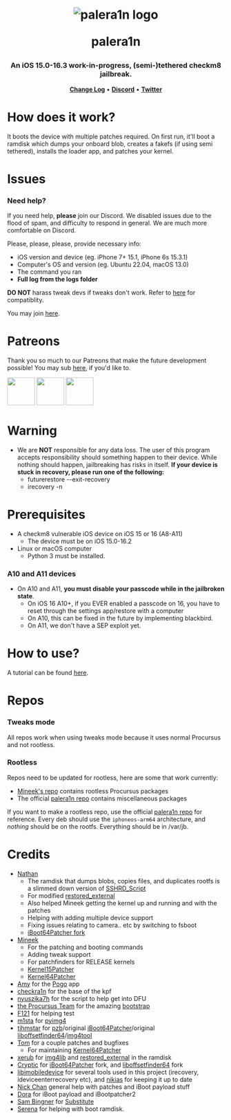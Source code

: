 <h1 align="center">
    <img src="https://avatars.githubusercontent.com/u/114239186?s=100&v=4" alt="palera1n logo">
    <p>palera1n</p>
</h1>
<h3 align="center">An iOS 15.0-16.3 work-in-progress, (semi-)tethered checkm8 jailbreak.</h3>
<p align="center">
    <strong><a href="CHANGELOG.md">Change Log</a></strong>
    •
    <strong><a href="https://dsc.gg/palera1n">Discord</a></strong>
    •
    <strong><a href="https://twitter.com/palera1n">Twitter</a></strong>
</p>

# How does it work?
It boots the device with multiple patches required. On first run, it'll boot a ramdisk which dumps your onboard blob, creates a fakefs (if using semi tethered), installs the loader app, and patches your kernel.

# Issues
### Need help?
If you need help, **please** join our Discord. We disabled issues due to the flood of spam, and difficulty to respond in general. We are much more comfortable on Discord.

Please, please, please, provide necessary info:

- iOS version and device (eg. iPhone 7+ 15.1, iPhone 6s 15.3.1)
- Computer's OS and version (eg. Ubuntu 22.04, macOS 13.0)
- The command you ran
- **Full log from the logs folder**

**DO NOT** harass tweak devs if tweaks don't work. Refer to [here](https://github.com/itsnebulalol/ios15-tweaks) for compatiblity.

You may join [here](https://dsc.gg/palera1n).

# Patreons

Thank you so much to our Patreons that make the future development possible! You may sub [here](https://patreon.com/palera1n), if you'd like to.

<a href="https://github.com/samh06"><img width=64 src="https://user-images.githubusercontent.com/18669106/206333607-881d7ca1-f3bf-4e18-b620-25de0c527315.png"></img></a>
<a href="https://havoc.app"><img width=64 src="https://docs.havoc.app/img/standard_icon.png"></img></a>
<a href="https://twitter.com/yyyyyy_public"><img width=64 src="https://pbs.twimg.com/profile_images/1429332550112079876/dQQgsURc_400x400.jpg"></img></a>

# Warning
- We are **NOT** responsible for any data loss. The user of this program accepts responsibility should something happen to their device. While nothing should happen, jailbreaking has risks in itself. **If your device is stuck in recovery, please run one of the following:**
   - futurerestore --exit-recovery
   - irecovery -n

# Prerequisites
- A checkm8 vulnerable iOS device on iOS 15 or 16 (A8-A11)
  - The device must be on iOS 15.0-16.2
- Linux or macOS computer
  - Python 3 must be installed.

### A10 and A11 devices
- On A10 and A11, **you must disable your passcode while in the jailbroken state**.
  - On iOS 16 A10+, if you EVER enabled a passcode on 16, you have to reset through the settings app/restore with a computer
  - On A10, this can be fixed in the future by implementing blackbird.
  - On A11, we don't have a SEP exploit yet.

# How to use?

A tutorial can be found [here](https://ios.cfw.guide/installing-palera1n).

# Repos

### Tweaks mode
All repos work when using tweaks mode because it uses normal Procursus and not rootless.

### Rootless 
Repos need to be updated for rootless, here are some that work currently:

- [Mineek's repo](https://mineek.github.io/repo) contains rootless Procursus packages
- The official [palera1n repo](https://repo.palera.in) contains miscellaneous packages

If you want to make a rootless repo, use the official [palera1n repo](https://github.com/palera1n/repo) for reference. Every deb should use the `iphoneos-arm64` architecture, and *nothing* should be on the rootfs. Everything should be in /var/jb.

# Credits

- [Nathan](https://github.com/verygenericname)
    - The ramdisk that dumps blobs, copies files, and duplicates rootfs is a slimmed down version of [SSHRD_Script](https://github.com/verygenericname/SSHRD_Script)
    - For modified [restored_external](https://github.com/verygenericname/sshrd_SSHRD_Script)
    - Also helped Mineek getting the kernel up and running and with the patches
    - Helping with adding multiple device support
    - Fixing issues relating to camera.. etc by switching to fsboot
    - [iBoot64Patcher fork](https://github.com/verygenericname/iBoot64Patcher)
- [Mineek](https://github.com/mineek)
    - For the patching and booting commands
    - Adding tweak support
    - For patchfinders for RELEASE kernels
    - [Kernel15Patcher](https://github.com/mineek/PongoOS/tree/iOS15/checkra1n/Kernel15Patcher)
    - [Kernel64Patcher](https://github.com/mineek/Kernel64Patcher)
- [Amy](https://github.com/elihwyma) for the [Pogo](https://github.com/elihwyma/Pogo) app
- [checkra1n](https://github.com/checkra1n) for the base of the kpf
- [nyuszika7h](https://github.com/nyuszika7h) for the script to help get into DFU
- [the Procursus Team](https://github.com/ProcursusTeam) for the amazing [bootstrap](https://github.com/ProcursusTeam/Procursus)
- [F121](https://github.com/F121Live) for helping test
- [m1sta](https://github.com/m1stadev) for [pyimg4](https://github.com/m1stadev/PyIMG4)
- [tihmstar](https://github.com/tihmstar) for [pzb](https://github.com/tihmstar/partialZipBrowser)/original [iBoot64Patcher](https://github.com/tihmstar/iBoot64Patcher)/original [liboffsetfinder64](https://github.com/tihmstar/liboffsetfinder64)/[img4tool](https://github.com/tihmstar/img4tool)
- [Tom](https://github.com/guacaplushy) for a couple patches and bugfixes
    - For maintaining [Kernel64Patcher](https://github.com/palera1n/Kernel64Patcher)
- [xerub](https://github.com/xerub) for [img4lib](https://github.com/xerub/img4lib) and [restored_external](https://github.com/xerub/sshrd) in the ramdisk
- [Cryptic](https://github.com/Cryptiiiic) for [iBoot64Patcher](https://github.com/Cryptiiiic/iBoot64Patcher) fork, and [liboffsetfinder64](https://github.com/Cryptiiiic/liboffsetfinder64) fork
- [libimobiledevice](https://github.com/libimobiledevice) for several tools used in this project (irecovery, ideviceenterrecovery etc), and [nikias](https://github.com/nikias) for keeping it up to date
- [Nick Chan](https://github.com/asdfugil) general help with patches and iBoot payload stuff
- [Dora](https://github.com/dora2-iOS) for iBoot payload and iBootpatcher2
- [Sam Bingner](https://github.com/sbingner) for [Substitute](https://github.com/sbingner/substitute)
- [Serena](https://github.com/SerenaKit) for helping with boot ramdisk.
